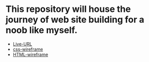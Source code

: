 # This repository will house the journey of web site building for a noob like myself.

- [Live-URL]()
- [css-wireframe](https://docs.google.com/drawings/d/1o0YzEC43jHiXr7IsWRftz9OB3uab0EPS6nPqtvkyIKU/edit)
- [HTML-wireframe](https://docs.google.com/drawings/d/1O_sox00199oouiO-o1oGlo73qSCM5tsCXGxwACnbpTo/edit)
